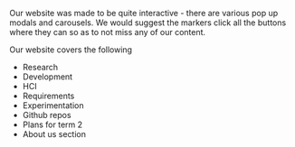 Our website was made to be quite interactive - there are various pop up modals and carousels. We would suggest the markers click all the buttons where they can so as to not miss any of our content.

Our website covers the following 
- Research
- Development
- HCI
- Requirements 
- Experimentation
- Github repos
- Plans for term 2
- About us section

